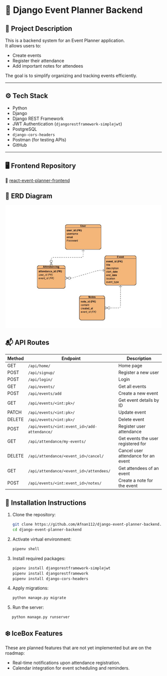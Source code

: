 # 🎯 Django Event Planner Backend

## 📝 Project Description

This is a backend system for an Event Planner application.  
It allows users to:
- Create events
- Register their attendance
- Add important notes for attendees

The goal is to simplify organizing and tracking events efficiently.

---
## ⚙️ Tech Stack

- Python
- Django
- Django REST Framework
- JWT Authentication (`djangorestframework-simplejwt`)
- PostgreSQL
- `django-cors-headers`
- Postman (for testing APIs)
- GitHub

---

## 🖥️ Frontend Repository
🔗 [react-event-planner-frontend](https://git.generalassemb.ly/afnan07/react-event-planner-frontend)

## 🧠 ERD Diagram
![ERD](./assets/ERD%20event%20planner.png)


## 📬 API Routes
| Method | Endpoint                                        | Description                            |
|--------|--------------------------------------------------|----------------------------------------|
| GET    | `/api/home/`                                     | Home page                              |
| POST   | `/api/signup/`                                   | Register a new user                    |
| POST   | `/api/login/`                                    | Login                                   |
| GET    | `/api/events/`                                   | Get all events                         |
| POST   | `/api/events/add`                                | Create a new event                     |
| GET    | `/api/events/<int:pk>/`                          | Get event details by ID                |
| PATCH  | `/api/events/<int:pk>/`                          | Update event                           |
| DELETE | `/api/events/<int:pk>/`                          | Delete event                           |
| POST   | `/api/events/<int:event_id>/add-attendance/`     | Register user attendance               |
| GET    | `/api/attendance/my-events/`                     | Get events the user registered for     |
| DELETE | `/api/attendance/<event_id>/cancel/`             | Cancel user attendance for an event    |
| GET    | `/api/attendance/<event_id>/attendees/`          | Get attendees of an event              |
| POST   | `/api/events/<int:event_id>/notes/`              | Create a note for the event            |

## 🧪 Installation Instructions

1. Clone the repository:  
   ```bash
   git clone https://github.com/Afnan112/django-event-planner-backend.git
   cd django-event-planner-backend
   ```
2. Activate virtual environment:  
   ```bash
   pipenv shell
   ```
3. Install required packages:
   ```bash
   pipenv install djangorestframework-simplejwt
   pipenv install djangorestframework
   pipenv install django-cors-headers
   ```
4. Apply migrations:
   ```bash
   python manage.py migrate
   ```
5. Run the server:
```bash
   python manage.py runserver
 ```  

## ❄️ IceBox Features

These are planned features that are not yet implemented but are on the roadmap:

- Real-time notifications upon attendance registration.
- Calendar integration for event scheduling and reminders.

